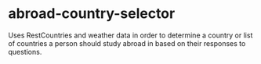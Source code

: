 # abroad-country-selector
Uses RestCountries and weather data in order to determine a country or list of countries a person should study abroad in based on their responses to questions.
